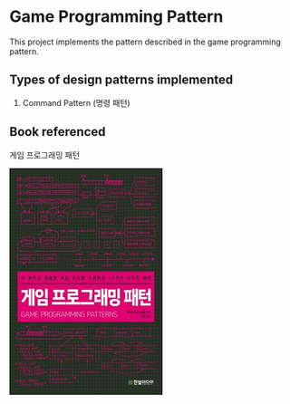 # Game Programming Pattern
This project implements the pattern described in the game programming pattern.

## Types of design patterns implemented
1. Command Pattern (명령 패턴)


## Book referenced
게임 프로그래밍 패턴

![Book_Cover_GPP](images/Game_Programming_Pattern_cover.jpg)
